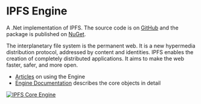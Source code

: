 # IPFS Engine

A .Net implementation of IPFS. 
The source code is on [GitHub](https://github.com/richardschneider/net-ipfs-engine) and the 
package is published on [NuGet](https://www.nuget.org/packages/Ipfs.Engine).

The interplanetary file system is the permanent web. It is a new hypermedia distribution protocol, addressed by content and identities. IPFS enables the creation of completely distributed applications. It aims to make the web faster, safer, and more open.

- [Articles](articles/intro.md) on using the Engine
- [Engine Documentation](api/Ipfs.Engine.yml) describes the core objects in detail  

[![IPFS Core Engine](https://github.com/ipfs/interface-ipfs-core/raw/master/img/badge.png)](https://github.com/ipfs/interface-ipfs-core)
